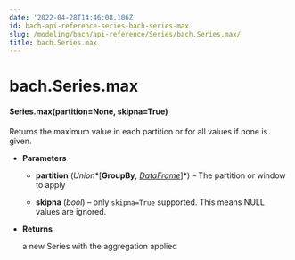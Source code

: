 ```yaml
---
date: '2022-04-28T14:46:08.106Z'
id: bach-api-reference-series-bach-series-max
slug: /modeling/bach/api-reference/Series/bach.Series.max/
title: bach.Series.max
---
```


# bach.Series.max


#### Series.max(partition=None, skipna=True)
Returns the maximum value in each partition or for all values if none is given.


* **Parameters**

    
    * **partition** (*Union**[**GroupBy**, *[*DataFrame*](../DataFrame/bach.DataFrame/#bach.DataFrame)*]*) – The partition or window to apply


    * **skipna** (*bool*) – only `skipna=True` supported. This means NULL values are ignored.



* **Returns**

    a new Series with the aggregation applied


<!-- !! processed by numpydoc !! -->
